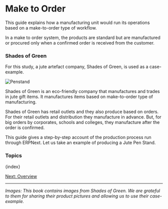 # Make to Order

<p class="lead">This guide explains how a manufacturing unit would run its operations based on a make-to-order type of workflow.</p>

In a make to order system, the products are standard but are manufactured or procured only when a confirmed order is received from the customer.

### Shades of Green

 For this study, a jute artefact company, Shades of Green, is used as a case-example.

![Penstand](/assets/manual_erpnext_com/old_images/erpnext/pen-stand.jpg)

Shades of Green is an eco-friendly company that manufactures and trades in  jute gift items. It manufactures items based on make-to-order type of manufacturing.

Shades of Green has retail outlets and they also produce based on orders. For their retail outlets and distribution they manufacture in advance. But, for big orders by corporates, schools and colleges, they manufacture after the order is confirmed.

This guide gives a step-by-step account of the production process run through ERPNext. Let us take an example of producing a Jute Pen Stand.

### Topics

{index}

[Next: Overview](/contents/guide-books/make-to-order/overview)

---

_Images: This book contains images from Shades of Green. We are grateful to them for sharing their product pictures and allowing us to use their case-example._
